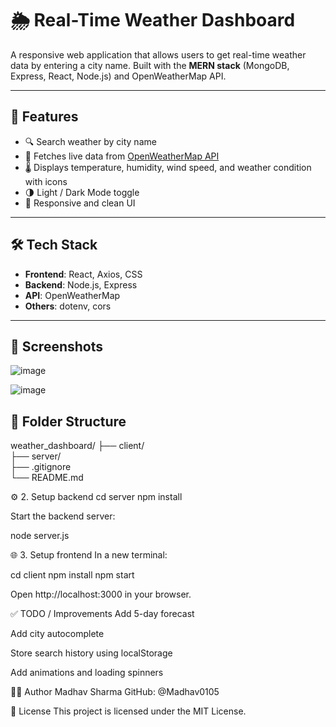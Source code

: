 # 🌦️ Real-Time Weather Dashboard

A responsive web application that allows users to get real-time weather data by entering a city name. Built with the **MERN stack** (MongoDB, Express, React, Node.js) and OpenWeatherMap API.

---

## 🚀 Features

- 🔍 Search weather by city name
- 📡 Fetches live data from [OpenWeatherMap API](https://openweathermap.org/)
- 🌡️ Displays temperature, humidity, wind speed, and weather condition with icons
- 🌗 Light / Dark Mode toggle
- 📱 Responsive and clean UI

---

## 🛠️ Tech Stack

- **Frontend**: React, Axios, CSS
- **Backend**: Node.js, Express
- **API**: OpenWeatherMap
- **Others**: dotenv, cors

---

## 📸 Screenshots
![image](https://github.com/user-attachments/assets/a7d5fe51-2ef0-4c61-b3b0-6c3104947778)

![image](https://github.com/user-attachments/assets/25317142-a1d7-49b5-8a5e-2823676de688)



## 📁 Folder Structure

weather_dashboard/
├── client/    
├── server/       
├── .gitignore    
└── README.md

⚙️ 2. Setup backend
cd server
npm install

Start the backend server:

node server.js

🌐 3. Setup frontend
In a new terminal:

cd client
npm install
npm start

Open http://localhost:3000 in your browser.

✅ TODO / Improvements
 Add 5-day forecast

 Add city autocomplete

 Store search history using localStorage

 Add animations and loading spinners

🙋‍♂️ Author
Madhav Sharma
GitHub: @Madhav0105

📄 License
This project is licensed under the MIT License.


